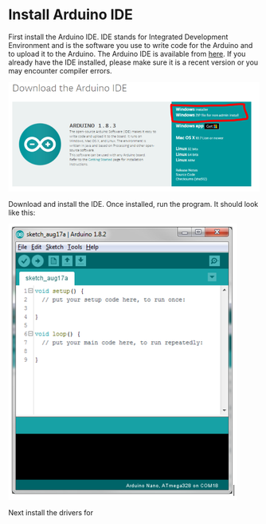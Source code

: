 # Install Arduino IDE

First install the Arduino IDE. IDE stands for Integrated Development Environment and is the software you use to write code for the Arduino and to upload it to the Arduino. The Arduino IDE is available from [here](https://www.arduino.cc/en/Main/Software). If you already have the IDE installed, please make sure it is a recent version or you may encounter compiler errors.

![](<../.gitbook/assets/Screenshot from 2017-11-29 20-44-15.png>)

Download and install the IDE. Once installed, run the program. It should look like this:

![](<../.gitbook/assets/Screenshot from 2017-11-29 20-57-43.png>)

Next install the drivers for&#x20;
